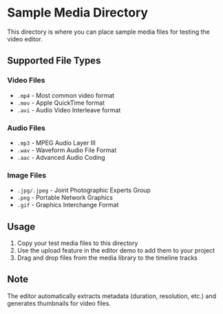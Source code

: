 # Sample Media Directory

This directory is where you can place sample media files for testing the video editor.

## Supported File Types

### Video Files
- `.mp4` - Most common video format
- `.mov` - Apple QuickTime format
- `.avi` - Audio Video Interleave format

### Audio Files  
- `.mp3` - MPEG Audio Layer III
- `.wav` - Waveform Audio File Format
- `.aac` - Advanced Audio Coding

### Image Files
- `.jpg/.jpeg` - Joint Photographic Experts Group
- `.png` - Portable Network Graphics
- `.gif` - Graphics Interchange Format

## Usage

1. Copy your test media files to this directory
2. Use the upload feature in the editor demo to add them to your project
3. Drag and drop files from the media library to the timeline tracks

## Note

The editor automatically extracts metadata (duration, resolution, etc.) and generates thumbnails for video files. 